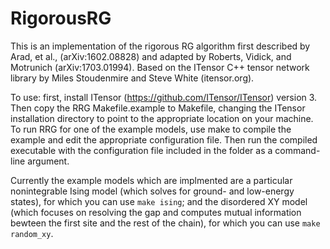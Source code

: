 # RigorousRG
This is an implementation of the rigorous RG algorithm first described by Arad, et al., (arXiv:1602.08828) and adapted by Roberts, Vidick, and Motrunich (arXiv:1703.01994). Based on the ITensor C++ tensor network library by Miles Stoudenmire and Steve White (itensor.org).

To use: first, install ITensor (https://github.com/ITensor/ITensor) version 3. Then copy the RRG Makefile.example to Makefile, changing the ITensor installation directory to point to the appropriate location on your machine.
To run RRG for one of the example models, use make to compile the example and edit the appropriate configuration file. Then run the compiled executable with the configuration file included in the folder as a command-line argument.

Currently the example models which are implmented are a particular nonintegrable Ising model (which solves for ground- and low-energy states), for which you can use `make ising`; and the disordered XY model (which focuses on resolving the gap and computes mutual information bewteen the first site and the rest of the chain), for which you can use `make random_xy`.
